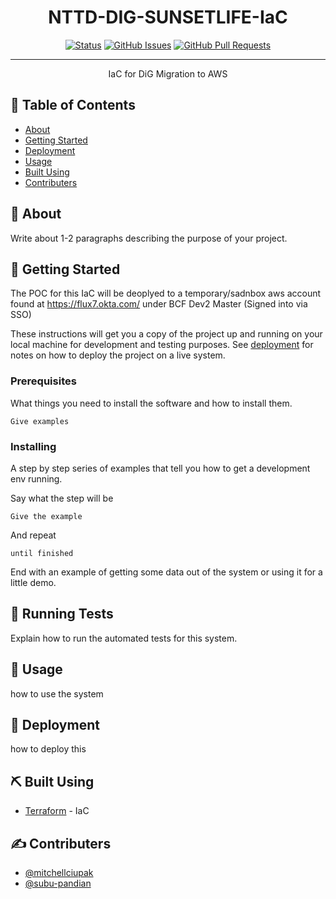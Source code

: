 <h1 align="center">NTTD-DIG-SUNSETLIFE-IaC</h3>
<div align="center">

  [![Status](https://img.shields.io/badge/status-active-success.svg)]() 
  [![GitHub Issues](https://img.shields.io/github/issues/NTT-DATA-Cloud-Transformation/dig-sunsetlife-iac.svg)](https://github.com/mitchellciupak/nttd-dig-infra/issues)
  [![GitHub Pull Requests](https://img.shields.io/github/issues-pr/NTT-DATA-Cloud-Transformation/dig-sunsetlife-iac.svg)](https://github.com/mitchellciupak/nttd-dig-infra/pulls)

</div>

---

<p align="center"> IaC for DiG Migration to AWS
    <br> 
</p>

## 📝 Table of Contents
- [About](#about)
- [Getting Started](#getting_started)
- [Deployment](#deployment)
- [Usage](#usage)
- [Built Using](#built_using)
- [Contributers](#authors)

## 🧐 About <a name = "about"></a>
Write about 1-2 paragraphs describing the purpose of your project.

## 🏁 Getting Started <a name = "getting_started"></a>
The POC for this IaC will be deoplyed to a temporary/sadnbox aws account found at https://flux7.okta.com/ under BCF Dev2 Master (Signed into via SSO)

These instructions will get you a copy of the project up and running on your local machine for development and testing purposes. See [deployment](#deployment) for notes on how to deploy the project on a live system.

### Prerequisites
What things you need to install the software and how to install them.

```
Give examples
```

### Installing
A step by step series of examples that tell you how to get a development env running.

Say what the step will be

```
Give the example
```

And repeat

```
until finished
```

End with an example of getting some data out of the system or using it for a little demo.

## 🔧 Running Tests <a name = "tests"></a>
Explain how to run the automated tests for this system.

## 🎈 Usage <a name="usage"></a>
how to use the system

## 🚀 Deployment <a name = "deployment"></a>
how to deploy this

## ⛏️ Built Using <a name = "built_using"></a>
- [Terraform](https://learn.hashicorp.com/terraform) - IaC

## ✍️ Contributers <a name = "authors"></a>
- [@mitchellciupak](https://github.com/mitchellciupak)
- [@subu-pandian](https://github.com/subu-pandian)